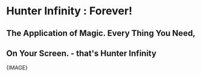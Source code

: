# Hunter Infinity : Forever!
## The Application of **Magic**. Every Thing You Need,
## On Your Screen. - that's Hunter Infinity

{IMAGE}
